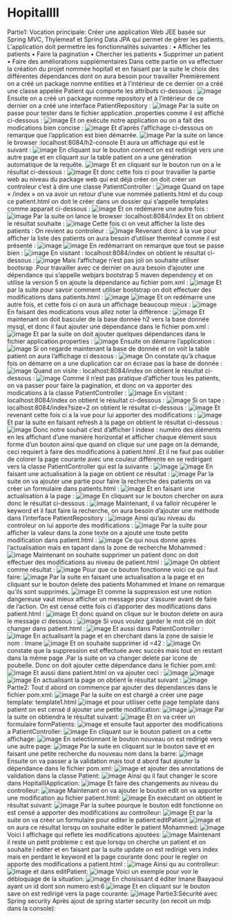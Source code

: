 
# Hopitallll
Partie1:
Vocation principale:
Créer une application Web JEE basée sur Spring MVC, Thylemeaf et Spring Data JPA qui permet de gérer les patients. L'application doit permettre les fonctionnalités suivantes :
•	Afficher les patients
•	Faire la pagination
•	Chercher les patients
•	Supprimer un patient
•	Faire des améliorations supplémentaires
Dans cette partie on va effectuer la création du projet nommée hopitall et en faisant par la suite le choix des différentes dépendances dont on aura besoin pour travailler
Premièrement on a créé un package nomme entities et à l’intérieur de ce dernier on a créé une classe appelée Patient qui comporte les attributs ci-dessous :
![image](https://github.com/baayaouiimane/TP3/assets/167249908/fb48f66a-7ed6-41c3-aa51-3cd57b0e71e2)
Ensuite on a créé un package nomme  repository et à l’intérieur de ce dernier on a créé une interface PatientRepository :
![image](https://github.com/baayaouiimane/TP3/assets/167249908/66867138-d8dd-4c18-96a8-58f22fdf3535)
Par la suite on passe pour tester dans  le fichier application .properties comme il est affiché ci-dessous :
![image](https://github.com/baayaouiimane/TP3/assets/167249908/1fe6f531-2760-4840-aba1-8742d3f9a855)
Et on exécute notre application ou on a fait des modications bien concise :
![image](https://github.com/baayaouiimane/TP3/assets/167249908/3e0d955b-6239-4d52-9f22-cb64abae9702)
Et d’après l’affichage ci-dessous on remarque que l’application est bien démarrée.
![image](https://github.com/baayaouiimane/TP3/assets/167249908/832b3720-7ba7-413e-b9ae-865dae6f227d)
Par la suite on lance le browser :localhost:8084/h2-console
Et aura un affichage qui est le suivant :
![image](https://github.com/baayaouiimane/TP3/assets/167249908/408b4c57-e459-412d-b2c0-9f3af8390052)
En cliquant sur le bouton connect on est redirigé vers une autre page et en cliquant sur la table patient  on a une génération automatique de la requête.
![image](https://github.com/baayaouiimane/TP3/assets/167249908/ed27f0a5-3f18-404f-a839-d062e919ef15)
Et en cliquant sur le bouton run on a le résultat ci-dessous :
![image](https://github.com/baayaouiimane/TP3/assets/167249908/d712bfa3-6a10-4206-bfac-768c40698d44)
Et donc cette fois ci pour travailler la partie web au niveau du package web qui est déjà créer on doit créer un controleur c’est à dire une classe PatientController :
![image](https://github.com/baayaouiimane/TP3/assets/167249908/5c4e6e9c-cd57-49c1-9714-f944e94d578f)
Quand on tape « /index » on va avoir un retour d’une vue nommée patients.html et du coup ce patient.html on doit le créer dans un dossier qui s’appelle templates comme apparait ci-dessous :
![image](https://github.com/baayaouiimane/TP3/assets/167249908/b5f58d07-f8bb-4ef7-a6c8-4b37cd693cdd)
Et on redémarre une autre fois :
![image](https://github.com/baayaouiimane/TP3/assets/167249908/a11a7fe9-7323-4b8e-986f-a433e4342187)
Par la suite on lance le browser :localhost:8084/index
Et on obtient le résultat souhaite :
![image](https://github.com/baayaouiimane/TP3/assets/167249908/714a4188-98c7-47f1-bfe8-f74b4210c7b7)
Cette fois ci on veut afficher la liste des patients :
On revient au controleur :
![image](https://github.com/baayaouiimane/TP3/assets/167249908/c92cc8ee-ff59-4fca-8082-8a58ba1b6603)
Revenant donc à la vue pour afficher la liste des patients on aura besoin d’utiliser themleaf comme il est présenté :
![image](https://github.com/baayaouiimane/TP3/assets/167249908/5f7d8a6d-cd02-4a19-a92a-80771d970acf)
![image](https://github.com/baayaouiimane/TP3/assets/167249908/116609dd-05a3-4521-9978-46af6f904dd5)
En redémarrant on remarque que tout se passe bien :
![image](https://github.com/baayaouiimane/TP3/assets/167249908/b26194b4-c2ef-47c6-8e0d-fffa02e2d162)
En visitant : localhost:8084/index on obtient le résultat ci-dessous :
![image](https://github.com/baayaouiimane/TP3/assets/167249908/8edfff36-478b-4e5f-9cbf-b40ef2e5ff1e)
Mais l’affichage n’est pas joli on souhaite utiliser bootsrap .Pour travailler avec ce dernier on aura besoin d’ajouter une dépendance qui s’appelle webjars bootstrap 5 maven dependency et on utilise la version 5 on ajoute la dépendance au fichier pom.xml :
![image](https://github.com/baayaouiimane/TP3/assets/167249908/a6797cee-47d9-4ed8-a6db-6bc60885f192)
Et par la suite  pour savoir comment utiliser bootstrap on doit effectuer des modifications dans patients.html :
![image](https://github.com/baayaouiimane/TP3/assets/167249908/ce53b020-e4e3-461f-b54d-0533f3dfca3a)
![image](https://github.com/baayaouiimane/TP3/assets/167249908/dab80ef1-a4d6-4401-b173-50ecaca189b3)
Et on redémarre une autre fois, et cette fois ci on aura un affichage beaucoup mieux :
![image](https://github.com/baayaouiimane/TP3/assets/167249908/e6422497-0632-4e49-8de4-fe86fd0d5ae5)
En faisant des modications vous allez noter la différence :
![image](https://github.com/baayaouiimane/TP3/assets/167249908/c9cb3a57-3268-41f1-ba23-29d935d87e1e)
Et maintenant on doit basculer de la base donnée h2 vers la base donnée mysql, et donc il faut ajouter une dépendance dans le fichier pom.xml :
![image](https://github.com/baayaouiimane/TP3/assets/167249908/37299ecc-4878-44cb-8710-509789eb71cb)
Et par la suite on doit ajouter quelques dépendances dans le fichier application.properties :
![image](https://github.com/baayaouiimane/TP3/assets/167249908/ba6982d0-990a-47a3-a5f3-db34e821520b)
Ensuite on démarre l’application :
![image](https://github.com/baayaouiimane/TP3/assets/167249908/ee63003d-cb2c-43b2-bd3e-e5e54d984b18)
Si on regarde maintenant la base de donnée et on voit la table patient on aura l’affichage ci dessous :
![image](https://github.com/baayaouiimane/TP3/assets/167249908/c63fc230-1211-479f-8fe6-05bb55e098fa)
On constate qu’à chaque fois on démarre on a une duplication car on écrase pas la base de donnée :
![image](https://github.com/baayaouiimane/TP3/assets/167249908/347bcfaf-39d5-4b7a-9fd6-db127a7a3af8)
Quand on visite : localhost:8084/index on obtient le résultat ci-dessous :
![image](https://github.com/baayaouiimane/TP3/assets/167249908/5f7fb127-dac2-4f09-9aa0-d8ad5736bcf7)
 Comme il  n’est pas pratique d’afficher tous les patients, on va passer pour faire la pagination, et donc on va apporter des modications à la classe PatientController :
 ![image](https://github.com/baayaouiimane/TP3/assets/167249908/ffc7533f-160b-4832-9c96-0cd834e6f9d1)
 En visitant : localhost:8084/index on obtient le résultat ci-dessous :
 ![image](https://github.com/baayaouiimane/TP3/assets/167249908/b3a4ba1a-6f94-40cf-8d06-64f15ba2990c)
 Si on tape : localhost:8084/index?size=2 on obtient le résultat ci-dessous :
![image](https://github.com/baayaouiimane/TP3/assets/167249908/37fea103-3dea-436f-b76b-0ae2ce471d13)
Et revenant cette fois ci a la vue pour lui apporter des modifications :
![image](https://github.com/baayaouiimane/TP3/assets/167249908/9e0e6d64-ec29-4bad-bdcc-7cfc07bfd229)
Et par la suite en faisant refresh à la page on obtient le résultat ci-dessous :
![image](https://github.com/baayaouiimane/TP3/assets/167249908/00f65225-b8a0-4efb-9239-e8067d04e98e)
Donc notre souhait c’est d’afficher  l indexe : numéro des éléments en les affichant d’une manière horizontal et afficher chaque élément sous forme d’un bouton ainsi que quand on clique sur une page on la demande,  ceci requiert à faire des modifications  à patient.html .Et il ne faut pas oublier de colorer la page courante avec une couleur différente  en  se redirigant vers la classe PatientController qui est la suivante :
![image](https://github.com/baayaouiimane/TP3/assets/167249908/bbb2c7b0-e7ed-4f0c-a902-fe059f18e1d4)
![image](https://github.com/baayaouiimane/TP3/assets/167249908/48894a75-52a5-44e1-9fb0-978c3fbf35d1)
En faisant une actualisation à la page on obtient ce résultat :
![image](https://github.com/baayaouiimane/TP3/assets/167249908/b0b3fe1b-80e7-416f-a6d9-367e5b2b8998)
Par la suite on va ajouter une partie pour faire la recherche  des patients on va créer un formulaire dans patients.html :
![image](https://github.com/baayaouiimane/TP3/assets/167249908/78953597-5c6e-4410-a0d6-e036b8a94a85)
Et en faisant une actualisation à la page :	
![image](https://github.com/baayaouiimane/TP3/assets/167249908/f827468b-f277-4050-828c-3c4e7e882f73)
En cliquant sur le bouton chercher on aura donc le résultat ci-dessous :
![image](https://github.com/baayaouiimane/TP3/assets/167249908/2f9a4186-18b9-4065-aab5-53e03bc56da2)
Maintenant, il va falloir récupérer le keyword et il faut faire la recherche, on aura besoin d’ajouter une méthode dans  l’interface PatientRepository :
![image](https://github.com/baayaouiimane/TP3/assets/167249908/aebca624-9d18-4193-8c2b-1f1729004419)
Ainsi qu’au niveau du controleur on lui apporte des modifications :
![image](https://github.com/baayaouiimane/TP3/assets/167249908/1b3ffc0a-0acc-4dc5-83bd-b0e99e2a272d)
Par la suite pour afficher la valeur dans la zone texte on a ajouté une toute petite modification dans patient.html :
![image](https://github.com/baayaouiimane/TP3/assets/167249908/139dccf1-b5c3-459c-8761-3a343faeea0f)
Ce qui nous donne après l’actualisation  mais en tapant dans la zone de recherche Mohammed :
![image](https://github.com/baayaouiimane/TP3/assets/167249908/a47e7063-d2c2-4233-8be4-6d9f9be4ad39)
Maintenant on souhaite supprimer un patient  donc on doit effectuer des modifications au niveau de patient.html :
![image](https://github.com/baayaouiimane/TP3/assets/167249908/d27f21d3-adf3-4526-8d9f-b8b34e3ad256)
On obtient comme résultat :
![image](https://github.com/baayaouiimane/TP3/assets/167249908/8c42bedd-ab2d-401b-832a-0ee2af9ccc7a)
Pour que ce bouton fonctionne  voici ce qui faut faire:
![image](https://github.com/baayaouiimane/TP3/assets/167249908/814a3458-d457-4750-ab91-ecfc920de9a9)
Par la suite en faisant une actualisation a la page et en cliquant sur le bouton delete des patients Mohammed et Imane on remarque qu’ils sont supprimés.
![image](https://github.com/baayaouiimane/TP3/assets/167249908/fed98dbc-a8fb-413a-8232-0e677f24932b)
Et comme la suppression est une notion dangereuse vaut mieux afficher un message pour s’assurer  avant de faire de l’action. On est censé cette fois ci d’apporter des modifications dans patient.html :
![image](https://github.com/baayaouiimane/TP3/assets/167249908/ff372fa8-ebcc-4d9c-8051-f33d8df45883)
Et donc quand on clique sur le bouton delete on aura le message ci dessous :
![image](https://github.com/baayaouiimane/TP3/assets/167249908/fc51901c-9da2-4876-b154-2b2d46f21fda)
Si vous voulez garder le mot clé on doit changer dans patient.html :
![image](https://github.com/baayaouiimane/TP3/assets/167249908/24fd0cad-d34e-4478-900e-22e1b831600b)
Et aussi dans PatientController :
![image](https://github.com/baayaouiimane/TP3/assets/167249908/c6eeeba1-83ec-44a8-9054-fa05f6e0b4f8)
En actualisant la page et en cherchant dans la zone de saisie le nom : Imane
![image](https://github.com/baayaouiimane/TP3/assets/167249908/d5923d5e-143a-4f3e-9966-c27ec39812fa)
Et on souhaite supprimer id =42 :
![image](https://github.com/baayaouiimane/TP3/assets/167249908/dd14545c-f5b8-40a1-a811-e1931fb48563)
On constate que la suppression est effectuée avec succès mais tout en  restant dans la même page .Par la suite on va changer delete par icone de poubelle. Donc on doit ajouter cette dépendance dans le fichier pom.xml:
![image](https://github.com/baayaouiimane/TP3/assets/167249908/135fe1fa-b888-4b12-808e-4be89cbcd369)
Et aussi dans patient.html on va ajouter ceci :
![image](https://github.com/baayaouiimane/TP3/assets/167249908/ef994adb-c086-45dd-998e-78a2884742e4)
![image](https://github.com/baayaouiimane/TP3/assets/167249908/cb725d42-6313-497f-b8f1-68575a477109)
![image](https://github.com/baayaouiimane/TP3/assets/167249908/6355e9ab-77f8-4c83-92e0-f3514ddca2ca)
En actualisant la page on obtient le résultat suivant :
![image](https://github.com/baayaouiimane/TP3/assets/167249908/bd3a747a-6311-48d8-a911-b1a7f6cdda3d)
Partie2:
Tout d abord on commence par ajouter des dépendances dans le fichier pom.xml:
![image](https://github.com/baayaouiimane/TP3/assets/167249908/8a34793b-09ab-4fc4-ab23-16219712a7a9)
Par la suite  on est chargé a créer une page template: template1.html
![image](https://github.com/baayaouiimane/TP3/assets/167249908/8d323858-db54-427f-9052-c347e1a09bf6)
et pour utiliser cette page template dans patient on est censé d ajouter une petite modification:
![image](https://github.com/baayaouiimane/TP3/assets/167249908/8c3b8bb9-5e22-4d31-8302-7c608787a031)
![image](https://github.com/baayaouiimane/TP3/assets/167249908/c96e8914-c833-441b-b7f4-59f9f3410840)
Par la suite on obtiendra le résultat suivant:
![image](https://github.com/baayaouiimane/TP3/assets/167249908/de3aada0-b7cf-48c5-aca4-4397d18b0d67)
Et on va créer un formulaire formPatients:
![image](https://github.com/baayaouiimane/TP3/assets/167249908/fe524f2f-221a-4567-8ae1-aec849658ef7)
et ensuite faut apporter des modifications a PatientController:
![image](https://github.com/baayaouiimane/TP3/assets/167249908/186b486f-8279-4127-9a5a-91f5573a0926)
En cliquant sur le bouton patient on a cette affichage:
![image](https://github.com/baayaouiimane/TP3/assets/167249908/58f046b0-66ce-462a-a01e-7226d7c2f071)
En selectionnant le bouton nouveau on est redirigé vers une autre page:
![image](https://github.com/baayaouiimane/TP3/assets/167249908/05cc1e56-1167-4c63-8e33-1ca74e5411fc)
Par la suite en cliquant sur le bouton save et en faisant une petite recherche du nouveau nom dans la barre:
![image](https://github.com/baayaouiimane/TP3/assets/167249908/b9929e1d-456c-4d83-bfd0-fda0c99debf8)
Ensuite on va passer a la validation mais tout d abord faut ajouter la dépendance dans le fichier pom.xml:
![image](https://github.com/baayaouiimane/TP3/assets/167249908/0c08c31a-b0b8-4c6c-b9cd-63aced9c78e9)
et ajouter des annotations de validation dans la classe Patient:
![image](https://github.com/baayaouiimane/TP3/assets/167249908/f3c47b9e-3522-4a56-92a3-838de8793041)
Ainsi qu il faut changer le score dans  HopitalllApplication:
![image](https://github.com/baayaouiimane/TP3/assets/167249908/58ca238b-3e3c-4f90-aca9-04377d18096e)
Et faire des changements au niveau du controlleur:
![image](https://github.com/baayaouiimane/TP3/assets/167249908/2d4f3fd2-51f3-43c4-bf85-e0b82ea55441)
Maintenant on va ajouter le bouton edit on va apporter une modification au fichier patient.html:
![image](https://github.com/baayaouiimane/TP3/assets/167249908/53f57780-cd06-4670-9bda-3b860ee05131)
En exécutant on obtient le résultat suivant:
![image](https://github.com/baayaouiimane/TP3/assets/167249908/2996e388-ca10-45c5-875d-1920dc195fe8)
Par la suitee pourque le bouton edit fonctionne on est censé a apporter des modifications au controlleur:
![image](https://github.com/baayaouiimane/TP3/assets/167249908/03c0cc04-3f58-4891-b154-b97682d30174)
Et par la suite on va créer un formulaire pour editer le patient:editPatient
![image](https://github.com/baayaouiimane/TP3/assets/167249908/294759be-3b27-4392-9301-de2c790d48bc)
et on aura ce résultat lorsqu on souhaite editer le patient Mohammed:
![image](https://github.com/baayaouiimane/TP3/assets/167249908/8863fc83-bf85-4a4c-8e10-90b62f9b6272)
Voici l affichage qui reflete les modifications ajoutées:
![image](https://github.com/baayaouiimane/TP3/assets/167249908/40dabcf8-5ce8-4fbb-bd7d-14b5b631db06)
Maintenant il reste un petit probleme c est que lorsqu on cherche un patient et on souhaite l editer et en faisant par la suite  update on est redirigé vers index mais en perdant le keyword et la page courante donc pour le regler on apporte des modifications a patient.html :
![image](https://github.com/baayaouiimane/TP3/assets/167249908/f65d9219-aecd-4f93-9911-ef14ec164c6a)
Ainsi qu au controlleur:
![image](https://github.com/baayaouiimane/TP3/assets/167249908/5719c9b5-a9a3-442b-9f47-2e9cd69bb1c6)
et dans editPatient:
![image](https://github.com/baayaouiimane/TP3/assets/167249908/d7a5827a-2b7d-493e-a021-ba6414a73699)
Voici un exemple pour voir le débloquage de la situation:
![image](https://github.com/baayaouiimane/TP3/assets/167249908/ba5dbbd5-4356-45f0-91b2-96ec6e7e95f3)
En choisissant d éditer Imane Baayaoui ayant un id dont son numero est:6
![image](https://github.com/baayaouiimane/TP3/assets/167249908/5e19ffcc-d01e-46de-b59d-90d9389088c9)
Et en cliquant sur le bouton save on est redirigé vers la page courante:
![image](https://github.com/baayaouiimane/TP3/assets/167249908/864b78de-6d4b-435a-a4f4-ca54e0147227)
Partie3:Sécurité avec Spring security
Après ajout de spring starter security (on recoit un mdp dans la console):













































 


































